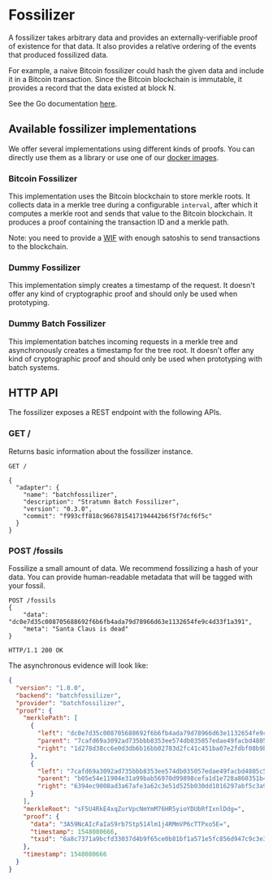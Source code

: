 # Fossilizer

A fossilizer takes arbitrary data and provides an externally-verifiable proof
of existence for that data.
It also provides a relative ordering of the events that produced fossilized data.

For example, a naive Bitcoin fossilizer could hash the given data and include
it in a Bitcoin transaction. Since the Bitcoin blockchain is immutable, it
provides a record that the data existed at block N.

See the Go documentation [here](https://godoc.org/github.com/stratumn/go-core/fossilizer#Adapter).

## Available fossilizer implementations

We offer several implementations using different kinds of proofs.
You can directly use them as a library or use one of our [docker images](https://hub.docker.com/u/stratumn).

### Bitcoin Fossilizer

This implementation uses the Bitcoin blockchain to store merkle roots.
It collects data in a merkle tree during a configurable `interval`, after which
it computes a merkle root and sends that value to the Bitcoin blockchain.
It produces a proof containing the transaction ID and a merkle path.

Note: you need to provide a [WIF](https://en.bitcoin.it/wiki/Wallet_import_format)
with enough satoshis to send transactions to the blockchain.

### Dummy Fossilizer

This implementation simply creates a timestamp of the request.
It doesn't offer any kind of cryptographic proof and should only be used when
prototyping.

### Dummy Batch Fossilizer

This implementation batches incoming requests in a merkle tree and
asynchronously creates a timestamp for the tree root.
It doesn't offer any kind of cryptographic proof and should only be used when
prototyping with batch systems.

## HTTP API

The fossilizer exposes a REST endpoint with the following APIs.

### GET /

Returns basic information about the fossilizer instance.

```http
GET /

{
  "adapter": {
    "name": "batchfossilizer",
    "description": "Stratumn Batch Fossilizer",
    "version": "0.3.0",
    "commit": "f993cff818c9667815417194442b6f5f7dcf6f5c"
  }
}
```

### POST /fossils

Fossilize a small amount of data. We recommend fossilizing a hash of your data.
You can provide human-readable metadata that will be tagged with your fossil.

```http
POST /fossils
{
    "data": "dc0e7d35c008705688692f6b6fb4ada79d78966d63e1132654fe9c4d33f1a391",
    "meta": "Santa Claus is dead"
}

HTTP/1.1 200 OK
```

The asynchronous evidence will look like:

```json
{
  "version": "1.0.0",
  "backend": "batchfossilizer",
  "provider": "batchfossilizer",
  "proof": {
    "merklePath": [
      {
        "left": "dc0e7d35c008705688692f6b6fb4ada79d78966d63e1132654fe9c4d33f1a391",
        "parent": "7cafd69a3092ad735bbb8353ee574db035057edae49facbd4805c529c907f3c5",
        "right": "1d278d38cc6e0d3db6b16bb02783d2fc41c451ba07e2fdbf08b9b84675046c08"
      },
      {
        "left": "7cafd69a3092ad735bbb8353ee574db035057edae49facbd4805c529c907f3c5",
        "parent": "b05e54e11904e31a99bab56970d99898cefa1d1e728a860351b45f2319e50dd8",
        "right": "6394ec9008ad3a67afe3a62c3e51d525b030dd1016297abf5c3a93363f63007d"
      }
    ],
    "merkleRoot": "sF5U4RkE4xqZurVpcNmYmM76HR5yioYDUbRfIxnlDdg=",
    "proof": {
      "data": "3A59NcAIcFaIaS9rb7Stp514lm1j4RMmVP6cTTPxo5E=",
      "timestamp": 1548080666,
      "txid": "6a8c7371a9bcfd33037d4b9f65ce0b81bf1a571e5fc856d947c9c3e3b4827cd1"
    },
    "timestamp": 1548080666
  }
}
```
